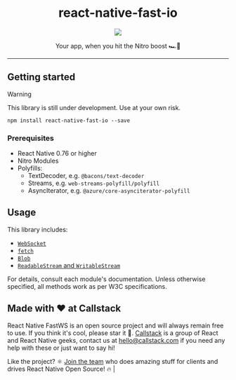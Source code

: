<div align="center">
  <h1>react-native-fast-io</h1>
</div>

<p align="center">
  <img src="https://media1.tenor.com/m/7Ienx0j5cqoAAAAC/fast-and.gif" />
</p>

<p align="center">
  Your app, when you hit the Nitro boost 🏎️💨
</p>


---

## Getting started

> [!WARNING]
> This library is still under development. Use at your own risk.

```
npm install react-native-fast-io --save
```

### Prerequisites

- React Native 0.76 or higher
- Nitro Modules
- Polyfills:
  - TextDecoder, e.g. `@bacons/text-decoder`
  - Streams, e.g. `web-streams-polyfill/polyfill`
  - AsyncIterator, e.g. `@azure/core-asynciterator-polyfill`

## Usage

This library includes:
- [`WebSocket`](docs/ws.md)
- [`fetch`](docs/network.md)
- [`Blob`](docs/blob.md)
- [`ReadableStream` and `WritableStream`](docs/streams.md)

For details, consult each module's documentation. Unless otherwise specified, all methods work as per W3C specifications.

## Made with ❤️ at Callstack

React Native FastWS is an open source project and will always remain free to use. If you think it's cool, please star it 🌟. [Callstack](https://callstack.com) is a group of React and React Native geeks, contact us at [hello@callstack.com](mailto:hello@callstack.com) if you need any help with these or just want to say hi!

Like the project? ⚛️ [Join the team](https://callstack.com/careers/?utm_campaign=Senior_RN&utm_source=github&utm_medium=readme) who does amazing stuff for clients and drives React Native Open Source! 🔥                      |
